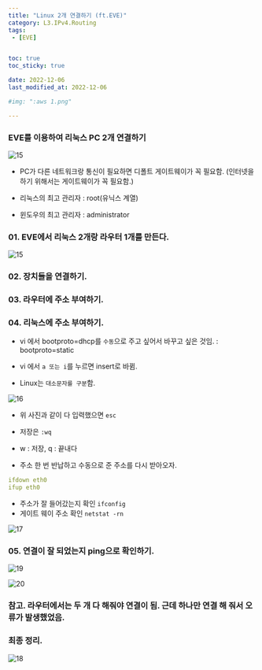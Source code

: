 ```yaml
---
title: "Linux 2개 연결하기 (ft.EVE)"
category: L3.IPv4.Routing
tags:
 - [EVE]


toc: true
toc_sticky: true

date: 2022-12-06
last_modified_at: 2022-12-06

#img: ":aws 1.png"

---
```


<!-- outline-start -->



### EVE를 이용하여 리눅스 PC 2개 연결하기

![15](https://user-images.githubusercontent.com/117553252/211128270-9009f95f-40a6-4f87-9616-15596928daa9.png)

- PC가 다른 네트워크랑 통신이 필요하면 디폴트 게이트웨이가 꼭 필요함.
(인터넷을 하기 위해서는 게이트웨이가 꼭 필요함.)

- 리눅스의 최고 관리자 : root(유닉스 계열)

- 윈도우의 최고 관리자 : administrator



### 01. EVE에서 리눅스 2개랑 라우터 1개를 만든다.
![15](https://user-images.githubusercontent.com/117553252/211128270-9009f95f-40a6-4f87-9616-15596928daa9.png)



### 02. 장치들을 연결하기.

### 03. 라우터에 주소 부여하기.

### 04. 리눅스에 주소 부여하기.

- vi 에서 bootproto=dhcp를 `수동`으로 주고 싶어서 바꾸고 싶은 것임.
    : bootproto=static

- vi 에서 `a 또는 i`를 누르면 insert로 바뀜.

- Linux는 `대소문자를 구분`함.

![16](https://user-images.githubusercontent.com/117553252/211128378-1a5fe6e5-f790-4bd9-97e9-6108d59d89d6.png)



- 위 사진과 같이 다 입력했으면 `esc`

- 저장은 `:wq`

- w : 저장, q : 끝내다


- 주소 한 번 반납하고 수동으로 준 주소를 다시 받아오자.
```yaml
ifdown eth0
ifup eth0
```


- 주소가 잘 들어갔는지 확인 `ifconfig`
- 게이트 웨이 주소 확인 `netstat -rn`

![17](https://user-images.githubusercontent.com/117553252/211128429-e58d737e-594f-43a0-ab37-810ba6e88dc4.png)







### 05. 연결이 잘 되었는지 ping으로 확인하기.

![19](https://user-images.githubusercontent.com/117553252/211128445-555bb35d-7e74-41f9-bdb2-a7427838c1c3.png)




![20](https://user-images.githubusercontent.com/117553252/211128448-b810c6d7-ffe9-4399-a2ad-b0848bbf981c.png)






### 참고. 라우터에서는 두 개 다 해줘야 연결이 됨. 근데 하나만 연결 해 줘서 오류가 발생했었음.


### 최종 정리.

![18](https://user-images.githubusercontent.com/117553252/211128470-ae938d38-cbd9-43a4-8ab8-73091a8d4f2c.png)